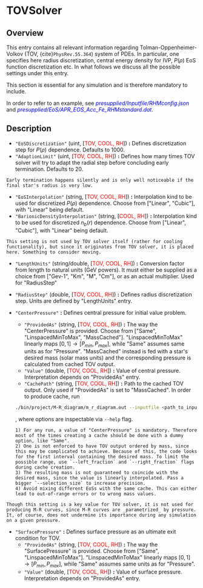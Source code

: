 # TOVSolver

## Overview

This entry contains all relevant information regarding Tolman-Oppenheimer-Volkov (TOV, {cite}`PhysRev.55.364`) system of PDEs. In particular, one specifies here radius discretization, central energy density for IVP, $P(\rho)$ EoS function discretization etc.
In what follows we discuss all the possible settings under this entry.

This section is essential for any simulation and is therefore mandatory to include.

In order to refer to an example, see <span style="color:blue">_presupplied/Inputfile/RHMconfig.json_</span> and <span style="color:blue">_presupplied/EoS/APR_EOS_Acc_Fe_RHMstandard.dat_</span>.

## Description

- `"EoSDiscretization"` (uint, [<span style="color:red">TOV, COOL, RH</span>]) **:** Defines discretization step for $P(\rho)$ dependence. Defaults to 1000.
- `"AdaptionLimit"` (uint, [<span style="color:red">TOV, COOL, RH</span>]) **:** Defines how many times TOV solver will try to adapt the radial step before concluding early termination. Defaults to 20.
```{warning}
Early termination happens silently and is only well noticeable if the final star's radius is very low.
```
- `"EoSInterpolation"` (string, [<span style="color:red">TOV, COOL, RH</span>]) **:** Interpolation kind to be used for discretized $P(\rho)$ dependence. Choose from ["Linear", "Cubic"], with "Linear" being default. 
- `"BarionicDensityInterpolation"` (string, [<span style="color:red">COOL, RH</span>]) **:** Interpolation kind to be used for discretized $n_b(r)$ dependence. Choose from ["Linear", "Cubic"], with "Linear" being default. 
```{note}
This setting is not used by TOV solver itself (rather for cooling functionality), but since it originates from TOV solver, it is placed here. Something to consider moving.
```
- `"LengthUnits"` (string/double, [<span style="color:red">TOV, COOL, RH</span>]) **:** Conversion factor from length to natural units (GeV powers). It must either be supplied as a choice from ["Gev-1", "Km", "M", "Cm"], or as an actual multiplier. Used for "RadiusStep"

- `"RadiusStep"` (double, [<span style="color:red">TOV, COOL, RH</span>]) **:** Defines radius discretization step. Units are defined by "LengthUnits" entry.

- `"CenterPressure"` **:** Defines central pressure for initial value problem.
    - `"ProvidedAs"` (string, [<span style="color:red">TOV, COOL, RH</span>]) **:** The way the "CenterPressure" is provided. Choose from ["Same", "LinspacedMinToMax", "MassCached"]. "LinspacedMinToMax" linearly maps $[0,1] \rightarrow [P_{min}, P_{max}]$, while "Same" assumes same units as for "Pressure". "MassCached" instead is fed with a star's desired mass (solar mass units) and the corresponding pressure is calculated from cached TOV output.
    - `"Value"` (double, [<span style="color:red">TOV, COOL, RH</span>]) **:** Value of central pressure. Interpretation depends on "ProvidedAs" entry.
    - `"CachePath"` (string, [<span style="color:red">TOV, COOL, RH</span>]) **:** Path to the cached TOV output. Only used if "ProvidedAs" is set to "MassCached". In order to produce cache, run
    ```bash
    ./bin/project/M-R_diagram/m_r_diagram.out --inputfile <path_to_inputfile> [OPTIONS] > <path_to_cache>
    ```
    , where options are inspectable via `--help` flag.
    ```{warning}
    1) For any run, a value of "CenterPressure" is mandatory. Therefore most of the times creating a cache should be done with a dummy option, like "Same".
    2) One is not enforced to have TOV output ordered by mass, since this may be complicated to achieve. Because of this, the code looks for the first interval containing the desired mass. To limit the possible range, use `--left_fraction` and `--right_fraction` flags during cache creation.
    3) The resulting mass is not guaranteed to coincide with the desired mass, since the value is linearly interpolated. Pass a bigger `--selection_size` to increase precision.
    4) Avoid mixing different EoSs with the same cache. This can either lead to out-of-range errors or to wrong mass values.
    ```

```{note}
Though this setting is a key value for TOV solver, it is not used for producing M-R curves, since M-R curves are _parametrized_ by pressure. It, of course, does not undermine its importance during any simulation on a given pressure.
```
- `"SurfacePressure"` **:** Defines surface pressure as an ultimate exit condition for TOV.
    - `"ProvidedAs"` (string, [<span style="color:red">TOV, COOL, RH</span>]) **:** The way the "SurfacePressure" is provided. Choose from ["Same", "LinspacedMinToMax"]. "LinspacedMinToMax" linearly maps $[0,1] \rightarrow [P_{min}, P_{max}]$, while "Same" assumes same units as for "Pressure".
    - `"Value"` (double, [<span style="color:red">TOV, COOL, RH</span>]) **:** Value of surface pressure. Interpretation depends on "ProvidedAs" entry.